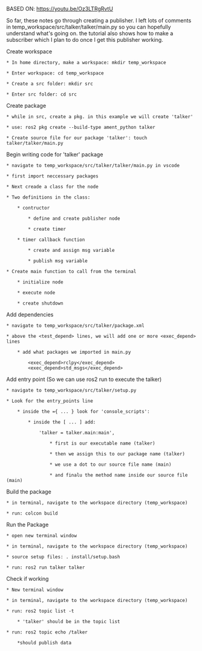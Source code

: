 BASED ON: https://youtu.be/Oz3LTRgRvtU

So far, these notes go through creating a publisher. I left lots of comments in temp_workspace/src/talker/talker/main.py so you can hopefully understand what's going on. the tutorial also shows how to make a subscriber which I plan to do once I get this publisher working.

Create workspace

	* In home directory, make a workspace: mkdir temp_workspace

	* Enter workspace: cd temp_workspace

	* Create a src folder: mkdir src

	* Enter src folder: cd src


Create package

	* while in src, create a pkg. in this example we will create 'talker'

	* use: ros2 pkg create --build-type ament_python talker 

	* Create source file for our package 'talker': touch talker/talker/main.py


Begin writing code for 'talker' package

	* navigate to temp_workspace/src/talker/talker/main.py in vscode

	* first import neccessary packages

	* Next creade a class for the node

	* Two definitions in the class:

		* contructor

			* define and create publisher node
			
			* create timer

		* timer callback function

			* create and assign msg variable
			
			* publish msg variable

	* Create main function to call from the terminal

		* initialize node
		
		* execute node
		
		* create shutdown


Add dependencies

	* navigate to temp_workspace/src/talker/package.xml

	* above the <test_depend> lines, we will add one or more <exec_depend> lines

		* add what packages we imported in main.py

			<exec_depend>rclpy</exec_depend>
  			<exec_depend>std_msgs</exec_depend>
  

Add entry point (So we can use ros2 run to execute the talker)

	* navigate to temp_workspace/src/talker/setup.py

	* Look for the entry_points line 

		* inside the ={ ... } look for 'console_scripts':

			* inside the [ ... ] add:

				'talker = talker.main:main',

					* first is our executable name (talker)

					* then we assign this to our package name (talker)

					* we use a dot to our source file name (main)

					* and finalu the method name inside our source file (main)


Build the package

	* in terminal, navigate to the workspace directory (temp_workspace)

	* run: colcon build


Run the Package

	* open new terminal window

	* in terminal, navigate to the workspace directory (temp_workspace)

	* source setup files: . install/setup.bash

	* run: ros2 run talker talker

Check if working

	* New terminal window

	* in terminal, navigate to the workspace directory (temp_workspace)

	* run: ros2 topic list -t

		* 'talker' should be in the topic list

	* run: ros2 topic echo /talker

		*should publish data
